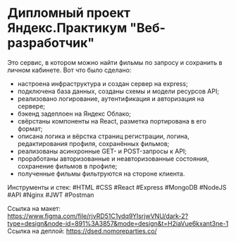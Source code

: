 # Дипломный проект Яндекс.Практикум "Веб-разработчик"

Это сервис, в котором можно найти фильмы по запросу и сохранить в личном кабинете.
Вот что было сделано:
* настроена инфраструктура и создан сервер на express;
* подключена база данных, созданы схемы и модели ресурсов API;
* реализовано логирование, аутентификация и авторизация на сервере;
* бэкенд задеплоен на Яндекс Облако;
* свёрстаны компоненты на React, разметка портирована в его формат;
* описана логика и вёрстка страниц регистрации, логина, редактирования профиля, сохранённых фильмов;
* реализованы асинхронные GET- и POST-запросы к API;
* проработаны авторизованные и неавторизованные состояния, сохранение фильмов в профиле;
* полученные фильмы фильтруются на стороне клиента.

Инструменты и стек: #HTML #CSS #React #Express #MongoDB #NodeJS #API  #Nginx #JWT #Postman

Ссылка на макет: https://www.figma.com/file/rjvRD51C1ydq9YIsrjwVNU/dark-2?type=design&node-id=891%3A3857&mode=design&t=H2iaVue6kxant3ne-1
Ссылка на деплой: https://dsed.nomoreparties.co/
